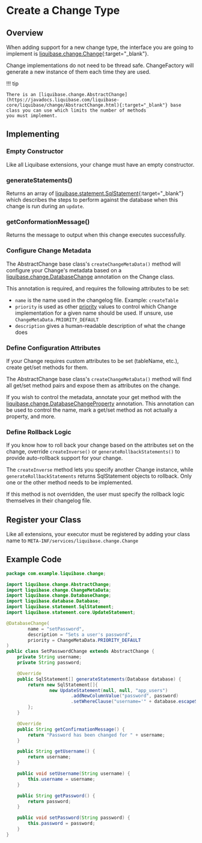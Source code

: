 # Create a Change Type

## Overview

When adding support for a new change type, the interface you are going to implement is [liquibase.change.Change](https://javadocs.liquibase.com/liquibase-core/liquibase/change/Change.html){:target="_blank"}.

Change implementations do not need to be thread safe.  ChangeFactory will generate a new instance of them each time they are used.

!!! tip

    There is an [liquibase.change.AbstractChange](https://javadocs.liquibase.com/liquibase-core/liquibase/change/AbstractChange.html){:target="_blank"} base class you can use which limits the number of methods
    you must implement. 

## Implementing

### Empty Constructor

Like all Liquibase extensions, your change must have an empty constructor.

### generateStatements()

Returns an array of [liquibase.statement.SqlStatement](https://javadocs.liquibase.com/liquibase-core/liquibase/statement/SqlStatement.html){:target="_blank"}
which describes the steps to perform against the database when this change is run during an `update`.

### getConformationMessage()

Returns the message to output when this change executes successfully. 

### Configure Change Metadata

The AbstractChange base class's `createChangeMetaData()` method will configure your Change's metadata based on a [liquibase.change.DatabaseChange](https://javadocs.liquibase.com/liquibase-core/liquibase/change/DatabaseChange.html) annotation
on the Change class. 

This annotation is required, and requires the following attributes to be set:

- `name` is the name used in the changelog file. Example: `createTable`
- `priority` is used as other [priority](../../references/priority.md) values to control which Change implementation for a given name should be used. If unsure, use `ChangeMetaData.PRIORITY_DEFAULT`
- `description` gives a human-readable description of what the change does

### Define Configuration Attributes

If your Change requires custom attributes to be set (tableName, etc.), create get/set methods for them.

The AbstractChange base class's `createChangeMetaData()` method will find all get/set method pairs and expose them as attributes on the change.

If you wish to control the metadata, annotate your get method with the [liquibase.change.DatabaseChangeProperty](https://javadocs.liquibase.com/liquibase-core/liquibase/change/DatabaseChangeProperty.html) annotation. 
This annotation can be used to control the name, mark a get/set method as not actually a property, and more. 


### Define Rollback Logic

If you know how to roll back your change based on the attributes set on the change, override `createInverse()` or `generateRollbackStatements()` to provide auto-rollback support for your change.

The `createInverse` method lets you specify another Change instance, while `generateRollbackStatements` returns SqlStatement objects to rollback. Only one or the other method needs to be implemented. 

If this method is not overridden, the user must specify the rollback logic themselves in their changelog file.

## Register your Class

Like all extensions, your executor must be registered by adding your class name to `META-INF/services/liquibase.change.Change`

## Example Code

```java
package com.example.liquibase.change;

import liquibase.change.AbstractChange;
import liquibase.change.ChangeMetaData;
import liquibase.change.DatabaseChange;
import liquibase.database.Database;
import liquibase.statement.SqlStatement;
import liquibase.statement.core.UpdateStatement;

@DatabaseChange(
        name = "setPassword",
        description = "Sets a user's password",
        priority = ChangeMetaData.PRIORITY_DEFAULT
)
public class SetPasswordChange extends AbstractChange {
    private String username;
    private String password;

    @Override
    public SqlStatement[] generateStatements(Database database) {
        return new SqlStatement[]{
                new UpdateStatement(null, null, "app_users")
                        .addNewColumnValue("password", password)
                        .setWhereClause("username='" + database.escapeStringForDatabase(username) + "'")
        };
    }

    @Override
    public String getConfirmationMessage() {
        return "Password has been changed for " + username;
    }

    public String getUsername() {
        return username;
    }

    public void setUsername(String username) {
        this.username = username;
    }

    public String getPassword() {
        return password;
    }

    public void setPassword(String password) {
        this.password = password;
    }
}


```